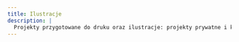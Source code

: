```yaml
---
title: Ilustracje
description: |
  Projekty przygotowane do druku oraz ilustracje: projekty prywatne i komercyjne
---
```



